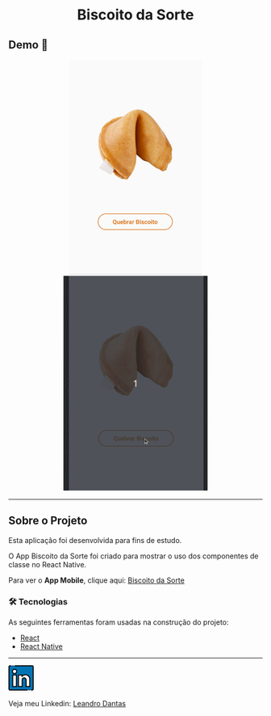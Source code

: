 <h1 style="text-align: center; font-weight: bold;">Biscoito da Sorte</h1>

## Demo 📸

<div align="center" >
  <img src="https://raw.githubusercontent.com/leandrosuy/appBiscoito/master/github/inicio.png" alt="demo-mobile" height="425">
   <img src="https://raw.githubusercontent.com/leandrosuy/appBiscoito/master/github/funcionamento.gif" alt="demo-mobile" height="425">
</div>

---

## Sobre o Projeto

Esta aplicação foi desenvolvida para fins de estudo.

O App Biscoito da Sorte foi criado para mostrar o uso dos componentes de classe no React Native.

Para ver o **App Mobile**, clique aqui: [Biscoito da Sorte](https://github.com/leandrosuy/appBiscoito)

### 🛠 Tecnologias

As seguintes ferramentas foram usadas na construção do projeto:

- [React](https://pt-br.reactjs.org/)
- [React Native](https://reactnative.dev/)

---

<a href="https://raw.githubusercontent.com/ARTHURPC03/Proffy-FullStack/master/github/linkedin.png">
<img src="https://raw.githubusercontent.com/ARTHURPC03/Proffy-FullStack/master/github/linkedin.png" alt="linkedin" height="50"></a>
<br />

Veja meu Linkedin: [Leandro Dantas](https://www.linkedin.com/in/leandro-dantas-1959b711b/)